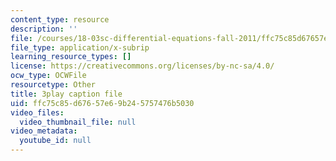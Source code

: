 ```yaml
---
content_type: resource
description: ''
file: /courses/18-03sc-differential-equations-fall-2011/ffc75c85d67657e69b245757476b5030_XDhJ8lVGbl8.vtt
file_type: application/x-subrip
learning_resource_types: []
license: https://creativecommons.org/licenses/by-nc-sa/4.0/
ocw_type: OCWFile
resourcetype: Other
title: 3play caption file
uid: ffc75c85-d676-57e6-9b24-5757476b5030
video_files:
  video_thumbnail_file: null
video_metadata:
  youtube_id: null
---
```

